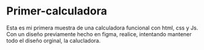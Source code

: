 # Primer-calculadora
Esta es mi primera muestra de una calculadora funcional con html, css y Js. Con un diseño previamente hecho en figma, realice, intentando mantener todo el diseño orginal, la calucladora.
